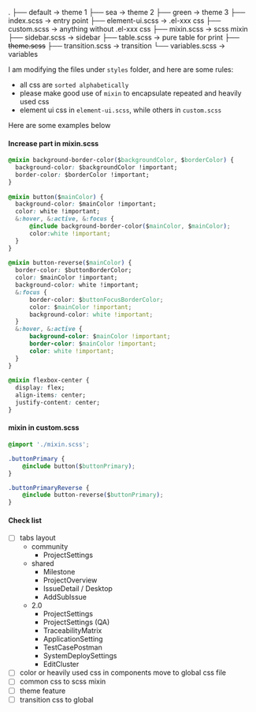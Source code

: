 .
├── default -> theme 1
├── sea -> theme 2
├── green -> theme 3
├── index.scss -> entry point
├── element-ui.scss -> .el-xxx css
├── custom.scss -> anything without .el-xxx css
├── mixin.scss -> scss mixin
├── sidebar.scss -> sidebar
├── table.scss -> pure table for print
├── ~~theme.scss~~
├── transition.scss -> transition
└── variables.scss -> variables

I am modifying the files under `styles` folder, and here are some rules:
- all css are `sorted alphabetically`
- please make good use of `mixin` to encapsulate repeated and heavily used css
- element ui css in `element-ui.scss`, while others in `custom.scss`

Here are some examples below

#### Increase part in mixin.scss

``` css
@mixin background-border-color($backgroundColor, $borderColor) {  
  background-color: $backgroundColor !important;  
  border-color: $borderColor !important;
}  
  
@mixin button($mainColor) {  
  background-color: $mainColor !important;  
  color: white !important;  
  &:hover, &:active, &:focus {    
	  @include background-border-color($mainColor, $mainColor);    
	  color:white !important;  
  }
}  
  
@mixin button-reverse($mainColor) {  
  border-color: $buttonBorderColor;  
  color: $mainColor !important;  
  background-color: white !important;  
  &:focus {    
	  border-color: $buttonFocusBorderColor;    
	  color: $mainColor !important;    
	  background-color: white !important;  
  }  
  &:hover, &:active {    
	  background-color: $mainColor !important;    
	  border-color: $mainColor !important;    
	  color: white !important;  
  }
}  
  
@mixin flexbox-center {  
  display: flex;  
  align-items: center;  
  justify-content: center;
}
```

#### mixin in custom.scss

``` css
@import './mixin.scss';

.buttonPrimary {  
	@include button($buttonPrimary);
}

.buttonPrimaryReverse {  
	@include button-reverse($buttonPrimary);
}
```

#### Check list
- [ ] tabs layout
  - community
	  - ProjectSettings
  - shared
	  - Milestone
	  - ProjectOverview
	  - IssueDetail / Desktop
	  - AddSubIssue
  - 2.0
	  - ProjectSettings
	  - ProjectSettings (QA)
	  - TraceabilityMatrix
	  - ApplicationSetting
	  - TestCasePostman
	  - SystemDeploySettings
	  - EditCluster
- [ ] color or heavily used css in components move to global css file
- [ ] common css to scss mixin
- [ ] theme feature
- [ ] transition css to global